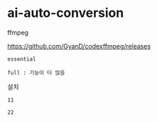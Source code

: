 # ai-auto-conversion

ffmpeg

  https://github.com/GyanD/codexffmpeg/releases
  
    essential
    
    full : 기능이 더 많음
    
  설치
  
    11
    
    22

    






